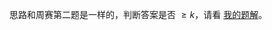 思路和周赛第二题是一样的，判断答案是否 $\ge k$，请看 [我的题解](https://leetcode.cn/problems/adjacent-increasing-subarrays-detection-ii/solutions/2983500/on-yi-ci-bian-li-jian-ji-xie-fa-pythonja-ye0a/)。
